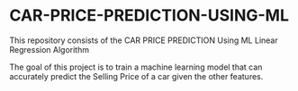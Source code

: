 # CAR-PRICE-PREDICTION-USING-ML
This repository consists of the CAR PRICE PREDICTION Using ML Linear Regression Algorithm

The goal of this project  is to train a machine learning model that can accurately predict the Selling Price of a car given the other features.
